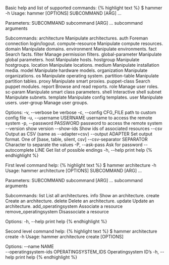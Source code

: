 
Basic help and list of supported commands:
{% highlight text %}
$ hammer -h
Usage:
    hammer [OPTIONS] SUBCOMMAND [ARG] ...

Parameters:
    SUBCOMMAND                    subcommand
    [ARG] ...                     subcommand arguments

Subcommands:
    architecture                  Manipulate architectures.
    auth                          Foreman connection login/logout.
    compute-resource              Manipulate compute resources.
    domain                        Manipulate domains.
    environment                   Manipulate environments.
    fact                          Search facts.
    filter                        Manage permission filters.
    global-parameter              Manipulate global parameters.
    host                          Manipulate hosts.
    hostgroup                     Manipulate hostgroups.
    location                      Manipulate locations.
    medium                        Manipulate installation media.
    model                         Manipulate hardware models.
    organization                  Manipulate organizations.
    os                            Manipulate operating system.
    partition-table               Manipulate partition tables.
    proxy                         Manipulate smart proxies.
    puppet-class                  Search puppet modules.
    report                        Browse and read reports.
    role                          Manage user roles.
    sc-param                      Manipulate smart class parameters.
    shell                         Interactive shell
    subnet                        Manipulate subnets.
    template                      Manipulate config templates.
    user                          Manipulate users.
    user-group                    Manage user groups.

Options:
    -v, --verbose                 be verbose
    -c, --config CFG_FILE         path to custom config file
    -u, --username USERNAME       username to access the remote system
    -p, --password PASSWORD       password to access the remote system
    --version                     show version
    --show-ids                    Show ids of associated resources
    --csv                         Output as CSV (same as --adapter=csv)
    --output ADAPTER              Set output format. One of [base, table, silent, csv]
    --csv-separator SEPARATOR     Character to separate the values
    -P, --ask-pass                Ask for password
    --autocomplete LINE           Get list of possible endings
    -h, --help                    print help
{% endhighlight %}

First level command help:
{% highlight text %}
$ hammer architecture -h
Usage:
    hammer architecture [OPTIONS] SUBCOMMAND [ARG] ...

Parameters:
    SUBCOMMAND                    subcommand
    [ARG] ...                     subcommand arguments

Subcommands:
    list                          List all architectures.
    info                          Show an architecture.
    create                        Create an architecture.
    delete                        Delete an architecture.
    update                        Update an architecture.
    add_operatingsystem           Associate a resource
    remove_operatingsystem        Disassociate a resource

Options:
    -h, --help                    print help
{% endhighlight %}

Second level command help:
{% highlight text %}
$ hammer architecture create -h
Usage:
    hammer architecture create [OPTIONS]

Options:
    --name NAME                    
    --operatingsystem-ids OPERATINGSYSTEM_IDS 
                                  Operatingsystem ID’s
    -h, --help                    print help
{% endhighlight %}
